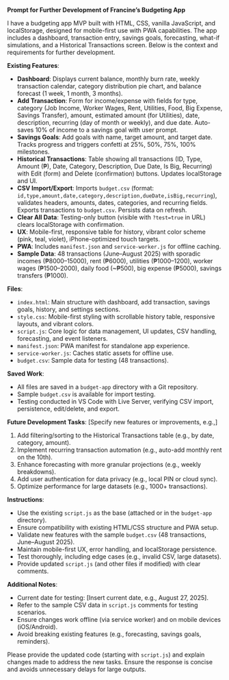 **Prompt for Further Development of Francine’s Budgeting App**

I have a budgeting app MVP built with HTML, CSS, vanilla JavaScript, and localStorage, designed for mobile-first use with PWA capabilities. The app includes a dashboard, transaction entry, savings goals, forecasting, what-if simulations, and a Historical Transactions screen. Below is the context and requirements for further development.

**Existing Features**:
- **Dashboard**: Displays current balance, monthly burn rate, weekly transaction calendar, category distribution pie chart, and balance forecast (1 week, 1 month, 3 months).
- **Add Transaction**: Form for income/expense with fields for type, category (Job Income, Worker Wages, Rent, Utilities, Food, Big Expense, Savings Transfer), amount, estimated amount (for Utilities), date, description, recurring (day of month or weekly), and due date. Auto-saves 10% of income to a savings goal with user prompt.
- **Savings Goals**: Add goals with name, target amount, and target date. Tracks progress and triggers confetti at 25%, 50%, 75%, 100% milestones.
- **Historical Transactions**: Table showing all transactions (ID, Type, Amount (₱), Date, Category, Description, Due Date, Is Big, Recurring) with Edit (form) and Delete (confirmation) buttons. Updates localStorage and UI.
- **CSV Import/Export**: Imports `budget.csv` (format: `id,type,amount,date,category,description,dueDate,isBig,recurring`), validates headers, amounts, dates, categories, and recurring fields. Exports transactions to `budget.csv`. Persists data on refresh.
- **Clear All Data**: Testing-only button (visible with `?test=true` in URL) clears localStorage with confirmation.
- **UX**: Mobile-first, responsive table for history, vibrant color scheme (pink, teal, violet), iPhone-optimized touch targets.
- **PWA**: Includes `manifest.json` and `service-worker.js` for offline caching.
- **Sample Data**: 48 transactions (June–August 2025) with sporadic incomes (₱8000–15000), rent (₱6000), utilities (₱1000–1200), worker wages (₱1500–2000), daily food (~₱500), big expense (₱5000), savings transfers (₱1000).

**Files**:
- `index.html`: Main structure with dashboard, add transaction, savings goals, history, and settings sections.
- `style.css`: Mobile-first styling with scrollable history table, responsive layouts, and vibrant colors.
- `script.js`: Core logic for data management, UI updates, CSV handling, forecasting, and event listeners.
- `manifest.json`: PWA manifest for standalone app experience.
- `service-worker.js`: Caches static assets for offline use.
- `budget.csv`: Sample data for testing (48 transactions).

**Saved Work**:
- All files are saved in a `budget-app` directory with a Git repository.
- Sample `budget.csv` is available for import testing.
- Testing conducted in VS Code with Live Server, verifying CSV import, persistence, edit/delete, and export.

**Future Development Tasks**:
[Specify new features or improvements, e.g.,]
1. Add filtering/sorting to the Historical Transactions table (e.g., by date, category, amount).
2. Implement recurring transaction automation (e.g., auto-add monthly rent on the 10th).
3. Enhance forecasting with more granular projections (e.g., weekly breakdowns).
4. Add user authentication for data privacy (e.g., local PIN or cloud sync).
5. Optimize performance for large datasets (e.g., 1000+ transactions).

**Instructions**:
- Use the existing `script.js` as the base (attached or in the `budget-app` directory).
- Ensure compatibility with existing HTML/CSS structure and PWA setup.
- Validate new features with the sample `budget.csv` (48 transactions, June–August 2025).
- Maintain mobile-first UX, error handling, and localStorage persistence.
- Test thoroughly, including edge cases (e.g., invalid CSV, large datasets).
- Provide updated `script.js` (and other files if modified) with clear comments.

**Additional Notes**:
- Current date for testing: [Insert current date, e.g., August 27, 2025].
- Refer to the sample CSV data in `script.js` comments for testing scenarios.
- Ensure changes work offline (via service worker) and on mobile devices (iOS/Android).
- Avoid breaking existing features (e.g., forecasting, savings goals, reminders).

Please provide the updated code (starting with `script.js`) and explain changes made to address the new tasks. Ensure the response is concise and avoids unnecessary delays for large outputs.